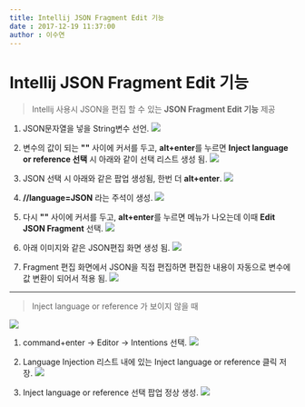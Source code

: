 ```yaml
---
title: Intellij JSON Fragment Edit 기능 
date : 2017-12-19 11:37:00
author : 이수연
---
```


Intellij JSON Fragment Edit 기능
================================

> Intellij 사용시 JSON을 편집 할 수 있는 **JSON Fragment Edit 기능** 제공

1.	JSON문자열을 넣을 String변수 선언. 
![](http://tech.javacafe.io/img/blog/20171219/tip_01.png)

2.	변수의 값이 되는 **""** 사이에 커서를 두고, **alt+enter**를 누르면 **Inject language or reference 선택** 시 아래와 같이 선택 리스트 생성 됨. 
![](http://tech.javacafe.io/img/blog/20171219/tip_02.png)

3.	JSON 선택 시 아래와 같은 팝업 생성됨, 한번 더 **alt+enter**. 
![](http://tech.javacafe.io/img/blog/20171219/tip_03.png)

4.	**//language=JSON** 라는 주석이 생성. 
![](http://tech.javacafe.io/img/blog/20171219/tip_04.png)

5.	다시 **""** 사이에 커서를 두고, **alt+enter**를 누르면 메뉴가 나오는데 이때 **Edit JSON Fragment** 선택. 
![](http://tech.javacafe.io/img/blog/20171219/tip_05.png)

6.	아래 이미지와 같은 JSON편집 화면 생성 됨. 
![](http://tech.javacafe.io/img/blog/20171219/tip_06.png)

7.	Fragment 편집 화면에서 JSON을 직접 편집하면 편집한 내용이 자동으로 변수에 값 변환이 되어서 적용 됨. 
![](http://tech.javacafe.io/img/blog/20171219/tip_07.png)

---

> Inject Ianguage or reference 가 보이지 않을 때

![](http://tech.javacafe.io/img/blog/20171219/tip_08.png)

1.	command+enter -> Editor -> Intentions 선택. 
![](http://tech.javacafe.io/img/blog/20171219/tip_09.png)

2.	Language Injection 리스트 내에 있는 Inject language or reference 클릭 저장. 
![](http://tech.javacafe.io/img/blog/20171219/tip_10.png)

3.	Inject language or reference 선택 팝업 정상 생성. 
![](http://tech.javacafe.io/img/blog/20171219/tip_11.png)
